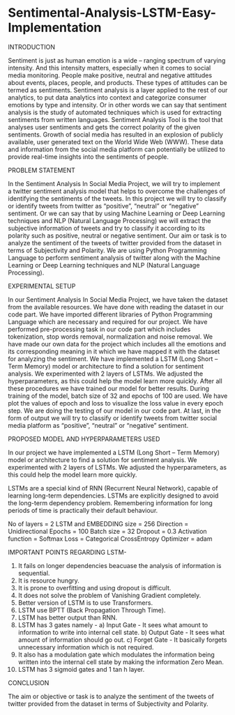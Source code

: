 # Sentimental-Analysis-LSTM-Easy-Implementation
INTRODUCTION 

Sentiment is just as human emotion is a wide – ranging spectrum of varying intensity. And this intensity matters, especially when it comes to social media monitoring. People make positive, neutral and negative attitudes about events, places, people, and products. These types of attitudes can be termed as sentiments.
Sentiment analysis is a layer applied to the rest of our analytics, to put data analytics into context and categorize consumer emotions by type and intensity. Or in other words we can say that sentiment analysis is the study of automated techniques which is used for extracting sentiments from written languages. Sentiment Analysis Tool is the tool that analyses user sentiments and gets the correct polarity of the given sentiments.
Growth of social media has resulted in an explosion of publicly available, user generated text on the World Wide Web (WWW). These data and information from the social media platform can potentially be utilized to provide real-time insights into the sentiments of people.

PROBLEM STATEMENT

In the Sentiment Analysis In Social Media Project, we will try to implement a twitter sentiment analysis model that helps to overcome the challenges of identifying the sentiments of the tweets. In this project we will try to classify or identify tweets from twitter as “positive”, “neutral” or “negative” sentiment. Or we can say that by using Machine Learning or Deep Learning techniques and NLP (Natural Language Processing) we will extract the subjective information of  tweets and try to classify it according to its polarity such as positive, neutral or negative sentiment. Our aim or task is to analyze the sentiment of the tweets of twitter provided from the dataset in terms of Subjectivity and Polarity. We are using Python Programming Language to perform sentiment analysis of twitter along with the Machine Learning or Deep Learning techniques and NLP (Natural Language Processing). 


EXPERIMENTAL SETUP

In our Sentiment Analysis In Social Media Project, we have taken the dataset from the available resources. We have done with reading the dataset in our code part. We have imported different libraries of Python Programming Language which are necessary and required for our project. We have performed pre-processing task in our code part which includes tokenization, stop words removal, normalization and noise removal. We have made our own data for the project which includes all the emotions and its corresponding meaning in it which we have mapped it with the dataset for analyzing the sentiment. 
We have implemented a LSTM (Long Short – Term Memory) model or architecture to find a solution for sentiment analysis. We experimented with 2 layers of LSTMs. We adjusted the hyperparameters, as this could help the model learn more quickly. 
After all these procedures we have trained our model for better results. During training of the model, batch size of 32 and epochs of 100 are used. We have plot the values of epoch and loss to visualize the loss value in every epoch step. We are doing the testing of our model in our code part. At last, in the form of output we will try to classify or identify tweets from twitter social media platform as “positive”, “neutral” or “negative” sentiment. 


PROPOSED MODEL AND HYPERPARAMETERS USED

In our project we have implemented a LSTM (Long Short – Term Memory) model or architecture to find a solution for sentiment analysis. We experimented with 2 layers of LSTMs. We adjusted the hyperparameters, as this could help the model learn more quickly.          


LSTMs are a special kind of RNN (Recurrent Neural Network), capable of learning long-term dependencies. LSTMs are explicitly designed to avoid the long-term dependency problem. Remembering information for long periods of time is practically their default behaviour.



No of layers = 2
LSTM and EMBEDDING size = 256
Direction = Unidirectional
Epochs = 100
Batch size = 32
Dropout = 0.3
Activation function = Softmax
Loss = Categorical CrossEntropy
Optimizer = adam

IMPORTANT POINTS REGARDING LSTM-

1) It fails on longer dependencies beacuase the analysis of information is sequential.
2) It is resource hungry.
3) It is prone to overfitting and using dropout is difficult.
4) It does not solve the problem of Vanishing Gradient completely.
5) Better version of LSTM is to use Transformers.
6) LSTM use BPTT (Back Propagation Through Time).
7) LSTM has better output than RNN.
8) LSTM has 3 gates namely -
   a) Input Gate - It sees what amount to information to write into internal cell state.
   b) Output Gate - It sees what amount of information should go out.
   c) Forget Gate - It basically forgets unnecessary information which is not required.
9) It also has a modulation gate which modulates the information being written into the internal cell state by making the information Zero Mean.
10) LSTM has 3 sigmoid gates and 1 tan h layer.

CONCLUSION 

The aim or objective or task is to analyze the sentiment of the tweets of twitter provided from the dataset in terms of Subjectivity and Polarity.





